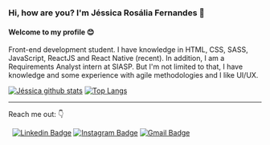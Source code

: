 ### Hi, how are you? I'm Jéssica Rosália Fernandes 👋

#### Welcome to my profile :blush:

Front-end development student. I have knowledge in HTML, CSS, SASS, JavaScript, ReactJS and React Native (recent).
In addition, I am a Requirements Analyst intern at SIASP.
But I'm not limited to that, I have knowledge and some experience with agile methodologies and I like UI/UX.

[![Jéssica github stats](https://github-readme-stats.vercel.app/api?username=jessicarf18&show_icons=true)](https://github.com/jessicarf18/github-readme-stats)
[![Top Langs](https://github-readme-stats.vercel.app/api/top-langs/?username=jessicarf18&layout=compact)](https://github.com/jessicarf18/github-readme-stats)

---
Reach me out: :point_down:

&nbsp;
[![Linkedin Badge](https://img.shields.io/badge/linkedin-%230077B5.svg?&style=for-the-badge&logo=linkedin&logoColor=white)](https://www.linkedin.com/in/j%C3%A9ssica-ros%C3%A1lia-fernandes-310899133/)
[![Instagram Badge](https://img.shields.io/badge/instagram-%23E4405F.svg?&style=for-the-badge&logo=instagram&logoColor=white)](https://www.instagram.com/rosalia_fernandes01/)
[![Gmail Badge](https://img.shields.io/badge/gmail-D14836?&style=for-the-badge&logo=gmail&logoColor=white&link=mailto:jessicarosalia678@gmail.com)](mailto:jessicarosalia678@gmail.com)
